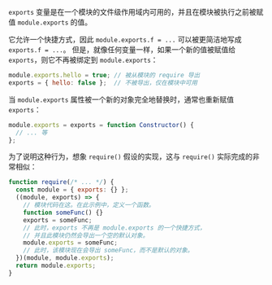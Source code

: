 <!-- YAML
added: v0.1.16
-->

`exports` 变量是在一个模块的文件级作用域内可用的，并且在模块被执行之前被赋值 `module.exports` 的值。

它允许一个快捷方式，因此 `module.exports.f = ...` 可以被更简洁地写成 `exports.f = ...`。
但是，就像任何变量一样，如果一个新的值被赋值给 `exports`，则它不再被绑定到 `module.exports`：

```js
module.exports.hello = true; // 被从模块的 require 导出
exports = { hello: false };  // 不被导出，仅在模块中可用
```

当 `module.exports` 属性被一个新的对象完全地替换时，通常也重新赋值 `exports`：

<!-- eslint-disable func-name-matching -->
```js
module.exports = exports = function Constructor() {
  // ... 等
};
```

为了说明这种行为，想象 `require()` 假设的实现，这与 `require()` 实际完成的非常相似：

```js
function require(/* ... */) {
  const module = { exports: {} };
  ((module, exports) => {
    // 模块代码在这。在此示例中，定义一个函数。
    function someFunc() {}
    exports = someFunc;
    // 此时，exports 不再是 module.exports 的一个快捷方式，
    // 并且此模块仍然会导出一个空的默认对象。
    module.exports = someFunc;
    // 此时，该模块现在会导出 someFunc，而不是默认的对象。
  })(module, module.exports);
  return module.exports;
}
```

